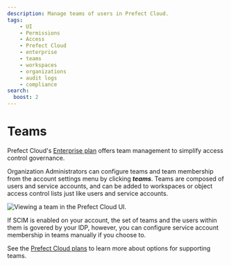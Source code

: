 ```yaml
---
description: Manage teams of users in Prefect Cloud. 
tags:
    - UI
    - Permissions
    - Access
    - Prefect Cloud
    - enterprise
    - teams
    - workspaces
    - organizations
    - audit logs
    - compliance
search:
  boost: 2
---
```


# Teams <span class="badge cloud"></span></span> <span class="badge enterprise"></span>

Prefect Cloud's [Enterprise plan](https://www.prefect.io/pricing) offers team management to simplify access control governance.

Organization Administrators can configure teams and team membership from the account settings menu by clicking ***teams***. Teams are composed of users and service accounts, and can be added to workspaces or object access control lists just like users and service accounts.


![Viewing a team in the Prefect Cloud UI.](/img/ui/teams.png)

If SCIM is enabled on your account, the set of teams and the users within them is govered by your IDP, however, you can configure service account membership in teams manually if you choose to.

See the [Prefect Cloud plans](https://www.prefect.io/pricing) to learn more about options for supporting teams.

